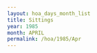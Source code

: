 ```yaml
---
layout: hoa_days_month_list
title: Sittings
year: 1985
month: APRIL
permalink: /hoa/1985/Apr
---
```

